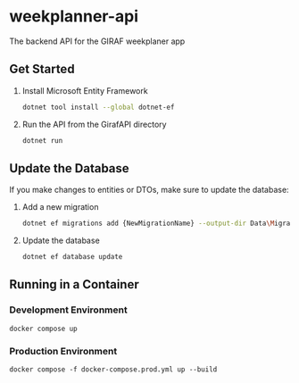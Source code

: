 # weekplanner-api
 The backend API for the GIRAF weekplaner app

## Get Started
1. Install Microsoft Entity Framework
    ```bash
    dotnet tool install --global dotnet-ef
    ```
2. Run the API from the GirafAPI directory
    ```bash
    dotnet run
    ```

## Update the Database
If you make changes to entities or DTOs, make sure to update the database:

1. Add a new migration
   ```bash
   dotnet ef migrations add {NewMigrationName} --output-dir Data\Migrations
   ```
2. Update the database
   ```bash
   dotnet ef database update
   ```
   
## Running in a Container

### Development Environment
```
docker compose up
```

### Production Environment
```
docker compose -f docker-compose.prod.yml up --build
```

